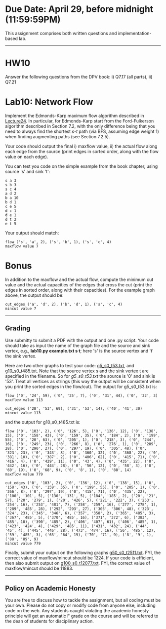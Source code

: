 <!--
.. title: HW10
.. slug: algo_hw10
.. date: 2021-04-23 18:26:01 UTC-04:00
.. tags: 
.. category: 
.. link: 
.. description: 
.. has_math: True
.. type: text
-->

# **Due Date**: April 29, before midnight (11:59:59PM)

This assignment comprises both written questions and
implementation-based lab.

---

# HW10

Answer the following questions from the DPV book: i) Q7.17 (all parts), ii) Q7.21


# Lab10: Network Flow

Implement the Edmonds-Karp maximum flow algorithm described in
[Lecture24](https://www.cs.rpi.edu/~zaki/CS2300/pdf/Lecture24-4-22-21.pdf).
In particular, for Edmonds-Karp start from the Ford-Fulkerson algorithm described in Section
7.2, with the only difference being that you need to always find the shortest
$s$-$t$ path (via BFS, assuming edge weight 1) when finding augmenting
paths (see Section 7.2.5).

Your code should output the final i) maxflow value, ii) the actual flow
along each edge from the source (print edges in sorted order, along with the
flow value on each edge).

You can test you code on the simple example from the book chapter, using
source 's' and sink 't':

    s a 3
    s b 3
    s c 4
    a d 2
    b a 10
    b d 1
    c e 5
    d c 1
    d e 1
    d t 2
    e t 5

Your output should match:

    flow ('s', 'a', 2), ('s', 'b', 1), ('s', 'c', 4)
    maxflow value 7


# Bonus 

In addition to the maxflow and the actual flow, compute the minimum cut
value and the actual capacities of the edges that cross the cut (print the
edges in sorted order, along with their capacities). For the
example graph above, the output should be:

    cut_edges ('a', 'd', 2), ('b', 'd', 1), ('s', 'c', 4)
    mincut value 7

---

## Grading

Use submitty to submit a PDF with the output and one .py script. 
Your code should take as input the name of
the graph file and the source and sink vertex, e.g., **lab10.py example.txt
s t**; here 's' is the source vertex and 't' the sink vertex.

Here are two other graphs to test your code:
[g5_s0_t53.txt](https://www.cs.rpi.edu/~zaki/CS2300/data/g5_s0_t53.txt), and 
[g10_s0_t485.txt](https://www.cs.rpi.edu/~zaki/CS2300/data/g10_s0_t485.txt). Note that the source vertex s and the sink vertex t are specified in the filename. So for *g5_s0_t53.txt* the source is '0' and sink is '53'. Treat all vertices as strings (this way the output will be consistent when you print the sorted edges in the flow/cut). The output for g5_s0_t53.txt is:

    flow ('0', '24', 59), ('0', '25', 7), ('0', '31', 44), ('0', '32', 3)
    maxflow value 113 
    
    cut_edges ('28', '53', 69), ('31', '53', 14), ('40', '41', 30)
    mincut value 113

and the output for g10_s0_t485.txt is:

    flow ('0', '103', 2), ('0', '126', 5), ('0', '136', 12), ('0', '138', 15), ('0', '158', 43), ('0', '159', 35), ('0', '184', 2), ('0', '199', 55), ('0', '20', 63), ('0', '205', 1), ('0', '218', 3), ('0', '244', 16), ('0', '249', 23), ('0', '266', 8), ('0', '276', 1), ('0', '289', 28), ('0', '290', 27), ('0', '297', 19), ('0', '305', 48), ('0', '323', 23), ('0', '343', 8), ('0', '360', 32), ('0', '368', 22), ('0', '381', 10), ('0', '387', 2), ('0', '406', 62), ('0', '415', 71), ('0', '416', 4), ('0', '429', 11), ('0', '43', 4), ('0', '435', 22), ('0', '442', 16), ('0', '444', 28), ('0', '56', 12), ('0', '58', 3), ('0', '60', 19), ('0', '68', 9), ('0', '8', 1), ('0', '88', 14)
    maxflow value 779 
    
    cut_edges ('0', '103', 2), ('0', '136', 12), ('0', '138', 15), ('0', '158', 43), ('0', '159', 35), ('0', '199', 55), ('0', '205', 1), ('0', '266', 8), ('0', '297', 19), ('0', '415', 71), ('0', '435', 22), ('100', '101', 5), ('130', '131', 5), ('184', '185', 2), ('20', '21', 57), ('20', '279', 1), ('20', '426', 5), ('221', '222', 3), ('253', '254', 16), ('253', '481', 7), ('258', '259', 16), ('277', '278', 1), ('289', '485', 28), ('292', '293', 27), ('305', '306', 48), ('323', '324', 23), ('345', '346', 6), ('357', '358', 2), ('365', '485', 3), ('367', '485', 5), ('370', '485', 16), ('371', '372', 6), ('383', '485', 10), ('390', '485', 2), ('406', '407', 61), ('406', '485', 1), ('423', '424', 4), ('429', '485', 11), ('431', '432', 24), ('44', '45', 4), ('445', '446', 28), ('473', '474', 16), ('56', '485', 12), ('59', '485', 3), ('63', '64', 19), ('70', '71', 9), ('8', '9', 1), ('88', '89', 9)
    mincut value 779



Finally, submit your output on the following graphs
[g50_s0_t2511.txt](https://www.cs.rpi.edu/~zaki/CS2300/data/g50_s0_t2511.txt).
FYI, the correct value of maxflow/mincut should be 1224.
If your code is efficient, then also submit output on
[g100_s0_t12077.txt](https://www.cs.rpi.edu/~zaki/CS2300/data/g100_s0_t12077.txt).
FYI, the correct value of maxflow/mincut should be 11883.

---

## Policy on Academic Honesty

You are free to discuss how to tackle the assignment, but all coding
must be your own. Please do not copy or modify code from anyone else,
including code on the web. Any students caught violating the academic
honesty principle will get an automatic F grade on the course and will
be referred to the dean of students for disciplinary action.

